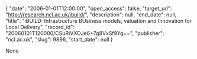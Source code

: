 {
  "date": "2006-01-01T12:00:00", 
  "open_access": false, 
  "target_url": "http://research.ncl.ac.uk/ibuild/", 
  "description": null, 
  "end_date": null, 
  "title": "iBUILD: Infrastructure BUsiness models, valuation and Innovation for Local Delivery", 
  "record_id": "20060101T120000/CSuRiVXDJe6+7g8VxSf9Yg==", 
  "publisher": "ncl.ac.uk", 
  "slug": 9896, 
  "start_date": null
}

None
